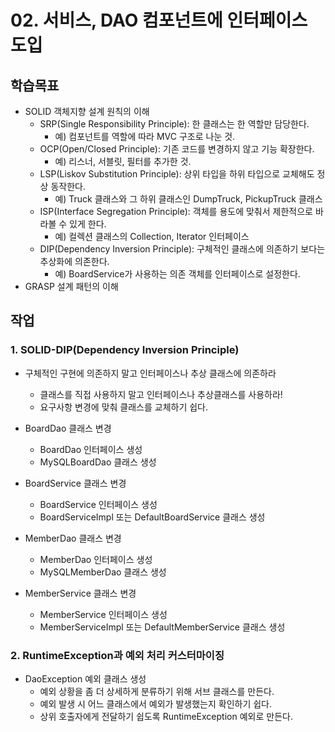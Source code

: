 # 02. 서비스, DAO 컴포넌트에 인터페이스 도입

## 학습목표

- SOLID 객체지향 설계 원칙의 이해
  - SRP(Single Responsibility Principle): 한 클래스는 한 역할만 담당한다. 
    - 예) 컴포넌트를 역할에 따라 MVC 구조로 나눈 것.
  - OCP(Open/Closed Principle): 기존 코드를 변경하지 않고 기능 확장한다.
    - 예) 리스너, 서블릿, 필터를 추가한 것. 
  - LSP(Liskov Substitution Principle): 상위 타입을 하위 타입으로 교체해도 정상 동작한다.
    - 예) Truck 클래스와 그 하위 클래스인 DumpTruck, PickupTruck 클래스
  - ISP(Interface Segregation Principle): 객체를 용도에 맞춰서 제한적으로 바라볼 수 있게 한다.
    - 예) 컬렉션 클래스의 Collection, Iterator 인터페이스
  - DIP(Dependency Inversion Principle): 구체적인 클래스에 의존하기 보다는 추상화에 의존한다.
    - 예) BoardService가 사용하는 의존 객체를 인터페이스로 설정한다. 
- GRASP 설계 패턴의 이해

## 작업

### 1. SOLID-DIP(Dependency Inversion Principle)

- 구체적인 구현에 의존하지 말고 인터페이스나 추상 클래스에 의존하라
  - 클래스를 직접 사용하지 말고 인터페이스나 추상클래스를 사용하라!
  - 요구사항 변경에 맞춰 클래스를 교체하기 쉽다.

- BoardDao 클래스 변경
  - BoardDao 인터페이스 생성
  - MySQLBoardDao 클래스 생성
- BoardService 클래스 변경
  - BoardService 인터페이스 생성
  - BoardServiceImpl 또는 DefaultBoardService 클래스 생성
- MemberDao 클래스 변경
  - MemberDao 인터페이스 생성
  - MySQLMemberDao 클래스 생성
- MemberService 클래스 변경
  - MemberService 인터페이스 생성
  - MemberServiceImpl 또는 DefaultMemberService 클래스 생성

### 2. RuntimeException과 예외 처리 커스터마이징

- DaoException 예외 클래스 생성
  - 예외 상황을 좀 더 상세하게 분류하기 위해 서브 클래스를 만든다.
  - 예외 발생 시 어느 클래스에서 예외가 발생했는지 확인하기 쉽다.
  - 상위 호출자에게 전달하기 쉽도록 RuntimeException 예외로 만든다.
